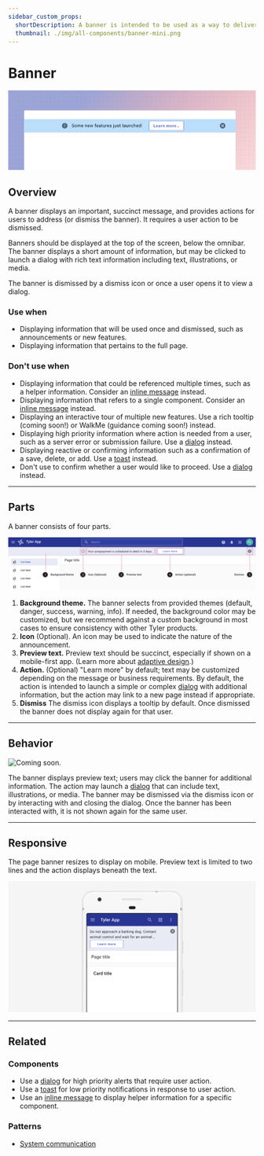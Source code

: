 ```yaml
---
sidebar_custom_props:
  shortDescription: A banner is intended to be used as a way to deliver a short but important message to the user.
  thumbnail: ./img/all-components/banner-mini.png
---
```


# Banner

<ComponentVisual storybookUrl="https://forge.tylerdev.io/main/?path=/docs/components-banner--docs">

![](./images/banner.png)

</ComponentVisual>

## Overview

A banner displays an important, succinct message, and provides actions for users to address (or dismiss the banner). It requires a user action to be dismissed.

Banners should be displayed at the top of the screen, below the omnibar. The banner displays a short amount of information, but may be clicked to launch a dialog with rich text information including text, illustrations, or media.

The banner is dismissed by a dismiss icon or once a user opens it to view a dialog. 

### Use when

- Displaying information that will be used once and dismissed, such as announcements or new features. 
- Displaying information that pertains to the full page. 

### Don't use when

- Displaying information that could be referenced multiple times, such as a helper information. Consider an [inline message](/components/notifications-and-messages/inline-message) instead.
- Displaying information that refers to a single component. Consider an [inline message](/components/notifications-and-messages/inline-message) instead. 
- Displaying an interactive tour of multiple new features. Use a rich tooltip (coming soon!) or WalkMe (guidance coming soon!) instead. 
- Displaying high priority information where action is needed from a user, such as a server error or submission failure. Use a [dialog](/components/notifications-and-messages/dialog) instead. 
- Displaying reactive or confirming information such as a confirmation of a save, delete, or add. Use a [toast](/components/notifications-and-messages/toast) instead. 
- Don't use to confirm whether a user would like to proceed. Use a [dialog](/components/notifications-and-messages/dialog) instead. 

---

## Parts 

A banner consists of four parts. 

<ImageBlock>

![Anatomy of the banner.](./images/page-banner-parts.png)

</ImageBlock>

1. **Background theme.** The banner selects from provided themes (default, danger, success, warning, info). If needed, the background color may be customized, but we recommend against a custom background in most cases to ensure consistency with other Tyler products. 
2. **Icon**  (Optional). An icon may be used to indicate the nature of the announcement. 
3. **Preview text.** Preview text should be succinct, especially if shown on a mobile-first app. (Learn more about [adaptive design](/patterns/other/adaptive-design/).) 
4. **Action.** (Optional) "Learn more" by default; text may be customized depending on the message or business requirements. By default, the action is intended to launch a simple or complex [dialog](/components/notifications-and-messages/dialog) with additional information, but the action may link to a new page instead if appropriate. 
5. **Dismiss** The dismiss icon displays a tooltip by default. Once dismissed the banner does not display again for that user.

---

## Behavior 

<ImageBlock>

![ Coming soon.](#)

</ImageBlock>

The banner displays preview text; users may click the banner for additional information. The action may launch a [dialog](/components/notifications-and-messages/dialog) that can include text, illustrations, or media. The banner may be dismissed via the dismiss icon or by interacting with and closing the dialog. Once the banner has been interacted with, it is not shown again for the same user. 

---

## Responsive

The page banner resizes to display on mobile. Preview text is limited to two lines and the action displays beneath the text. 

<ImageBlock>

![ The mobile banner resizes to display on mobile. ](./images/mobile-banner.png)

</ImageBlock>

---

## Related 

### Components

- Use a [dialog](/components/notifications-and-messages/dialog) for high priority alerts that require user action.
- Use a [toast](/components/notifications-and-messages/toast) for low priority notifications in response to user action.
- Use an [inline message](/components/notifications-and-messages/inline-message) to display helper information for a specific component.

### Patterns

- [System communication](/patterns/other/system-communication)

